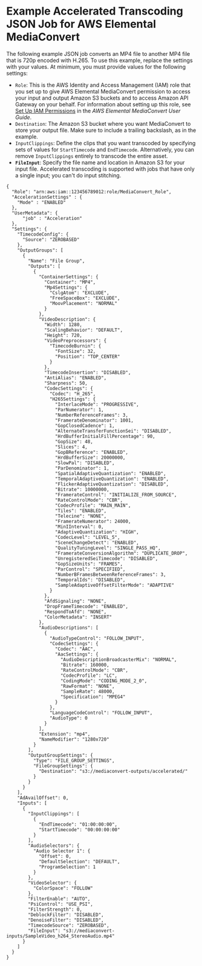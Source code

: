 # Example Accelerated Transcoding JSON Job for AWS Elemental MediaConvert<a name="sample-acceleration-job-settings-in-json"></a>

The following example JSON job converts an MP4 file to another MP4 file that is 720p encoded with H\.265\. To use this example, replace the settings with your values\. At minimum, you must provide values for the following settings:
+ `Role`: This is the AWS Identity and Access Management \(IAM\) role that you set up to give AWS Elemental MediaConvert permission to access your input and output Amazon S3 buckets and to access Amazon API Gateway on your behalf\. For information about setting up this role, see [Set Up IAM Permissions](https://docs.aws.amazon.com/mediaconvert/latest/ug/iam-role.html) in the *AWS Elemental MediaConvert User Guide*\.
+ `Destination`: The Amazon S3 bucket where you want MediaConvert to store your output file\. Make sure to include a trailing backslash, as in the example\.
+ `InputClippings`: Define the clips that you want transcoded by specifying sets of values for `StartTimecode` and `EndTimecode`\. Alternatively, you can remove `InputClippings` entirely to transcode the entire asset\.
+ **`FileInput`**: Specify the file name and location in Amazon S3 for your input file\. Accelerated transcoding is supported with jobs that have only a single input; you can't do input stitching\.

```
{
  "Role": "arn:aws:iam::123456789012:role/MediaConvert_Role",
  "AccelerationSettings" : {
    "Mode" : "ENABLED"
  },
  "UserMetadata": {
      "job" : "Acceleration"
  },
  "Settings": {
    "TimecodeConfig": {
      "Source": "ZEROBASED"
    },
    "OutputGroups": [
      {
        "Name": "File Group",
        "Outputs": [
          {
            "ContainerSettings": {
              "Container": "MP4",
              "Mp4Settings": {
                "CslgAtom": "EXCLUDE",
                "FreeSpaceBox": "EXCLUDE",
                "MoovPlacement": "NORMAL"
              }
            },
            "VideoDescription": {
              "Width": 1280,
              "ScalingBehavior": "DEFAULT",
              "Height": 720,
              "VideoPreprocessors": {
                "TimecodeBurnin": {
                  "FontSize": 32,
                  "Position": "TOP_CENTER"
                }
              },
              "TimecodeInsertion": "DISABLED",
              "AntiAlias": "ENABLED",
              "Sharpness": 50,
              "CodecSettings": {
                "Codec": "H_265",
                "H265Settings": {
                  "InterlaceMode": "PROGRESSIVE",
                  "ParNumerator": 1,
                  "NumberReferenceFrames": 3,
                  "FramerateDenominator": 1001,
                  "GopClosedCadence": 1,
                  "AlternateTransferFunctionSei": "DISABLED",
                  "HrdBufferInitialFillPercentage": 90,
                  "GopSize": 48,
                  "Slices": 4,
                  "GopBReference": "ENABLED",
                  "HrdBufferSize": 20000000,
                  "SlowPal": "DISABLED",
                  "ParDenominator": 1,
                  "SpatialAdaptiveQuantization": "ENABLED",
                  "TemporalAdaptiveQuantization": "ENABLED",
                  "FlickerAdaptiveQuantization": "DISABLED",
                  "Bitrate": 10000000,
                  "FramerateControl": "INITIALIZE_FROM_SOURCE",
                  "RateControlMode": "CBR",
                  "CodecProfile": "MAIN_MAIN",
                  "Tiles": "ENABLED",
                  "Telecine": "NONE",
                  "FramerateNumerator": 24000,
                  "MinIInterval": 0,
                  "AdaptiveQuantization": "HIGH",
                  "CodecLevel": "LEVEL_5",
                  "SceneChangeDetect": "ENABLED",
                  "QualityTuningLevel": "SINGLE_PASS_HQ",
                  "FramerateConversionAlgorithm": "DUPLICATE_DROP",
                  "UnregisteredSeiTimecode": "DISABLED",
                  "GopSizeUnits": "FRAMES",
                  "ParControl": "SPECIFIED",
                  "NumberBFramesBetweenReferenceFrames": 3,
                  "TemporalIds": "DISABLED",
                  "SampleAdaptiveOffsetFilterMode": "ADAPTIVE"
                }
              },
              "AfdSignaling": "NONE",
              "DropFrameTimecode": "ENABLED",
              "RespondToAfd": "NONE",
              "ColorMetadata": "INSERT"
            },
            "AudioDescriptions": [
              {
                "AudioTypeControl": "FOLLOW_INPUT",
                "CodecSettings": {
                  "Codec": "AAC",
                  "AacSettings": {
                    "AudioDescriptionBroadcasterMix": "NORMAL",
                    "Bitrate": 160000,
                    "RateControlMode": "CBR",
                    "CodecProfile": "LC",
                    "CodingMode": "CODING_MODE_2_0",
                    "RawFormat": "NONE",
                    "SampleRate": 48000,
                    "Specification": "MPEG4"
                  }
                },
                "LanguageCodeControl": "FOLLOW_INPUT",
                "AudioType": 0
              }
            ],
            "Extension": "mp4",
            "NameModifier": "1280x720"
          }
        ],
        "OutputGroupSettings": {
          "Type": "FILE_GROUP_SETTINGS",
          "FileGroupSettings": {
            "Destination": "s3://mediaconvert-outputs/accelerated/"
          }
        }
      }
    ],
    "AdAvailOffset": 0,
    "Inputs": [
      {
        "InputClippings": [
          {
            "EndTimecode": "01:00:00:00",
            "StartTimecode": "00:00:00:00"
          }
        ],
        "AudioSelectors": {
          "Audio Selector 1": {
            "Offset": 0,
            "DefaultSelection": "DEFAULT",
            "ProgramSelection": 1
          }
        },
        "VideoSelector": {
          "ColorSpace": "FOLLOW"
        },
        "FilterEnable": "AUTO",
        "PsiControl": "USE_PSI",
        "FilterStrength": 0,
        "DeblockFilter": "DISABLED",
        "DenoiseFilter": "DISABLED",
        "TimecodeSource": "ZEROBASED",
        "FileInput": "s3://mediaconvert-inputs/SampleVideo_h264_StereoAudio.mp4"
      }
    ]
  }
}
```